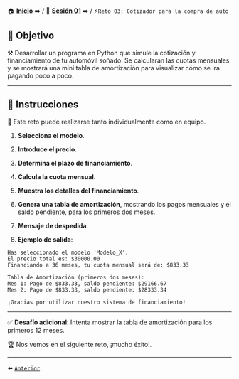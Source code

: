 
🏠 [**Inicio**](../../Readme.md) ➡️ / 📖 [**Sesión 01**](../Readme.md) ➡️ / ⚡`Reto 03: Cotizador para la compra de auto`

## 🎯 Objetivo

⚒️ Desarrollar un programa en Python que simule la cotización y financiamiento de tu automóvil soñado. Se calcularán las cuotas mensuales y se mostrará una mini tabla de amortización para visualizar cómo se ira pagando poco a poco.

---

## 📝 Instrucciones

👥 Este reto puede realizarse tanto individualmente como en equipo.

1. **Selecciona el modelo**.

2. **Introduce el precio**.

3. **Determina el plazo de financiamiento**.

4. **Calcula la cuota mensual**.

5. **Muestra los detalles del financiamiento**.

6. **Genera una tabla de amortización**, mostrando los pagos mensuales y el saldo pendiente, para los primeros dos meses.

7. **Mensaje de despedida**.

8. **Ejemplo de salida**:

```plaintext
Has seleccionado el modelo 'Modelo_X'.
El precio total es: $30000.00
Financiando a 36 meses, tu cuota mensual será de: $833.33

Tabla de Amortización (primeros dos meses):
Mes 1: Pago de $833.33, saldo pendiente: $29166.67
Mes 2: Pago de $833.33, saldo pendiente: $28333.34

¡Gracias por utilizar nuestro sistema de financiamiento!
```

---

✅ **Desafío adicional**: Intenta mostrar la tabla de amortización para los primeros 12 meses.

🏆 Nos vemos en el siguiente reto, ¡mucho éxito!.

---

⬅️ [`Anterior`](../Readme.md)
